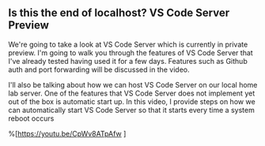 ## Is this the end of localhost? VS Code Server Preview

We're going to take a look at VS Code Server which is currently in private preview. I'm going to walk you through the features of VS Code Server that I've already tested having used it for a few days. Features such as Github auth and port forwarding will be discussed in the video.

I'll also be talking about how we can host VS Code Server on our local home lab server. One of the features that VS Code Server does not implement yet out of the box is automatic start up. In this video, I provide steps on how we can automatically start VS Code Server so that it starts every time a system reboot occurs

%[https://youtu.be/CpWv8ATpAfw ]